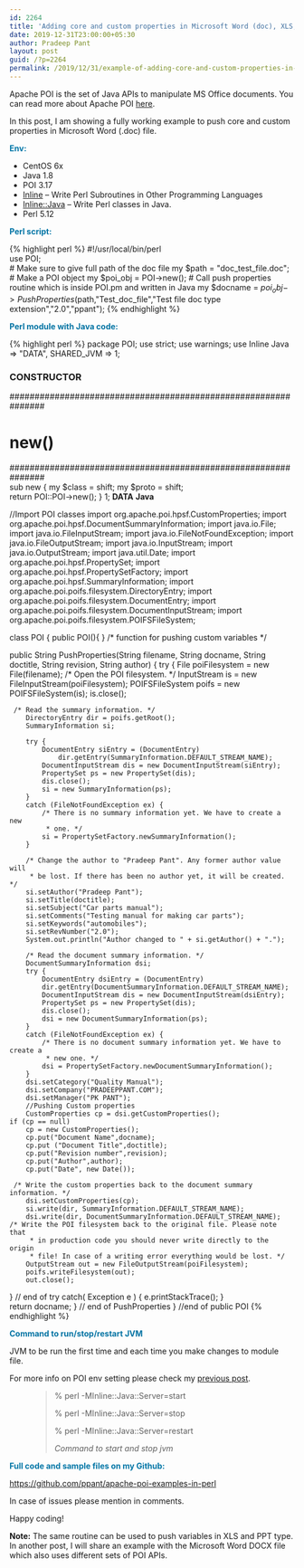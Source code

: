 ```yaml
---
id: 2264
title: 'Adding core and custom properties in Microsoft Word (doc), XLS, PPT file using Apache POI through Perl wrapper: Example'
date: 2019-12-31T23:00:00+05:30
author: Pradeep Pant
layout: post
guid: /?p=2264
permalink: /2019/12/31/example-of-adding-core-and-custom-properties-in-microsoft-word-doc-file-using-apache-poi-through-perl-wrapper/
---
```

Apache POI is the set of Java APIs to manipulate MS Office documents. You can read more about Apache POI [here](https://poi.apache.org/).





In this post, I am showing a fully working example to push core and custom properties in Microsoft Word (.doc) file.

<p style="color:#0477a8" class="has-text-color">
  <strong>Env:</strong>
</p>

  * CentOS 6x
  * Java 1.8
  * POI 3.17
  * [Inline](https://metacpan.org/pod/Inline) &#8211; Write Perl Subroutines in Other Programming Languages 
  * [Inline::Java](https://metacpan.org/pod/Inline::Java) &#8211; Write Perl classes in Java. 
  * Perl 5.12

<p style="color:#0375a6" class="has-text-color">
  <strong>Perl script:</strong>
</p>

{% highlight perl %}
#!/usr/local/bin/perl    
	use POI;	
	# Make sure to give full path of the doc file
	my $path = "doc_test_file.doc";
	# Make a POI object
	my $poi_obj = POI->new();
	# Call push properties routine which is inside POI.pm and written in Java
	my $docname = $poi_obj->PushProperties($path,"Test_doc_file","Test file doc type extension","2.0","ppant");	
	{% endhighlight %}

<p style="color:#0373a3" class="has-text-color">
  <strong>Perl module with Java code:</strong>
</p>
{% highlight perl %}
package POI;
use strict; 
use warnings;
use Inline Java => "DATA", SHARED_JVM => 1;

### CONSTRUCTOR
###############################################################
# new()
###############################################################     
sub new {
        my $class    = shift;
        my $proto = shift;        
        return POI::POI->new();
    }
 1;
    __DATA__
    __Java__

//Import POI classes
import org.apache.poi.hpsf.CustomProperties;
import org.apache.poi.hpsf.DocumentSummaryInformation;
import java.io.File;
import java.io.FileInputStream;
import java.io.FileNotFoundException;
import java.io.FileOutputStream;
import java.io.InputStream;
import java.io.OutputStream;
import java.util.Date;
import org.apache.poi.hpsf.PropertySet;
import org.apache.poi.hpsf.PropertySetFactory;
import org.apache.poi.hpsf.SummaryInformation;
import org.apache.poi.poifs.filesystem.DirectoryEntry;
import org.apache.poi.poifs.filesystem.DocumentEntry;
import org.apache.poi.poifs.filesystem.DocumentInputStream;
import org.apache.poi.poifs.filesystem.POIFSFileSystem; 


class POI {
    public POI(){
}
/* function for pushing custom variables */

public String PushProperties(String filename, String docname, String doctitle, String revision, String author) {
	  try {
		File poiFilesystem = new File(filename);
     /* Open the POI filesystem. */
        InputStream is = new FileInputStream(poiFilesystem);
        POIFSFileSystem poifs = new POIFSFileSystem(is);
        is.close();

     /* Read the summary information. */
        DirectoryEntry dir = poifs.getRoot();
		SummaryInformation si;
            
        try {
            DocumentEntry siEntry = (DocumentEntry)
                dir.getEntry(SummaryInformation.DEFAULT_STREAM_NAME);
            DocumentInputStream dis = new DocumentInputStream(siEntry);
            PropertySet ps = new PropertySet(dis);
            dis.close();
            si = new SummaryInformation(ps);
        }
        catch (FileNotFoundException ex) {
            /* There is no summary information yet. We have to create a new
             * one. */
            si = PropertySetFactory.newSummaryInformation();
        }

        /* Change the author to "Pradeep Pant". Any former author value will
         * be lost. If there has been no author yet, it will be created. */
        si.setAuthor("Pradeep Pant");
		si.setTitle(doctitle);
		si.setSubject("Car parts manual");
		si.setComments("Testing manual for making car parts");
		si.setKeywords("automobiles");
		si.setRevNumber("2.0");
		System.out.println("Author changed to " + si.getAuthor() + ".");
		
        /* Read the document summary information. */
        DocumentSummaryInformation dsi;
        try {
            DocumentEntry dsiEntry = (DocumentEntry)
			dir.getEntry(DocumentSummaryInformation.DEFAULT_STREAM_NAME);
            DocumentInputStream dis = new DocumentInputStream(dsiEntry);
            PropertySet ps = new PropertySet(dis);
            dis.close();
            dsi = new DocumentSummaryInformation(ps);
        }
        catch (FileNotFoundException ex) {
            /* There is no document summary information yet. We have to create a
             * new one. */
            dsi = PropertySetFactory.newDocumentSummaryInformation();
        }
        dsi.setCategory("Quality Manual");  
		dsi.setCompany("PRADEEPPANT.COM");
		dsi.setManager("PK PANT");
		//Pushing Custom properties
        CustomProperties cp = dsi.getCustomProperties();
	if (cp == null)        
		cp = new CustomProperties();
		cp.put("Document Name",docname);
		cp.put ("Document Title",doctitle);
		cp.put("Revision number",revision);
		cp.put("Author",author);
		cp.put("Date", new Date());
    
     /* Write the custom properties back to the document summary information. */
		dsi.setCustomProperties(cp);
		si.write(dir, SummaryInformation.DEFAULT_STREAM_NAME);
		dsi.write(dir, DocumentSummaryInformation.DEFAULT_STREAM_NAME);
	/* Write the POI filesystem back to the original file. Please note that
         * in production code you should never write directly to the origin
         * file! In case of a writing error everything would be lost. */
        OutputStream out = new FileOutputStream(poiFilesystem);
        poifs.writeFilesystem(out);
        out.close();
    
   } // end of try
   catch( Exception e ) {
     e.printStackTrace();
   }   
   return docname;
  } // end of PushProperties
} //end of public POI</code></pre>
{% endhighlight %}
<p style="color:#0373a3" class="has-text-color">
  <strong>Command to run/stop/restart JVM</strong>
</p>

JVM to be run the first time and each time you make changes to module file.

For more info on POI env setting please check my [previous post](/2019/12/09/apache-poi-env-setting-in-centos-6-and-perl/).<figure class="wp-block-pullquote">

> % perl -MInline::Java::Server=start&nbsp; &nbsp;
> 
> % perl -MInline::Java::Server=stop&nbsp; &nbsp;
> 
> % perl -MInline::Java::Server=restart
> 
> <cite>Command to start and stop jvm</cite></figure> 

<p style="color:#0476a6" class="has-text-color">
  <strong>Full code and sample files on my Github: </strong>
</p>

<https://github.com/ppant/apache-poi-examples-in-perl>  


In case of issues please mention in comments.

Happy coding!

**Note:** The same routine can be used to push variables in XLS and PPT type.  
In another post, I will share an example with the Microsoft Word DOCX file which also uses different sets of POI APIs. 

<div class="wp-block-group">
  <div class="wp-block-group__inner-container">
  </div>
</div>

<div class="wp-block-group">
  <div class="wp-block-group__inner-container">
  </div>
</div>